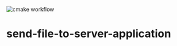![cmake workflow](https://github.com/Volodya-Petrov/send-file-to-server-application/actions/workflows/cmake.yml/badge.svg)

# send-file-to-server-application
